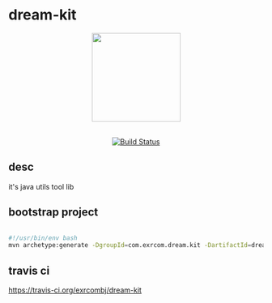 # dream-kit

<div align="center">
    <a href="https://travis-ci.org/">
        <img src="https://travis-ci.com/images/logos/Tessa-pride-4.svg" width="175">
    </a>
</div>
<br />
<div align="center">

[![Build Status](https://travis-ci.org/exrcombj/dream-kit.svg?branch=master)](https://travis-ci.org/exrcombj/dream-kit)

</div>

## desc
it's java utils tool lib

## bootstrap project
```bash

#!/usr/bin/env bash
mvn archetype:generate -DgroupId=com.exrcom.dream.kit -DartifactId=dream-kit -DarchetypeArtifactId=maven-archetype-quickstart -DinteractiveMode=false
```

## travis ci

https://travis-ci.org/exrcombj/dream-kit

